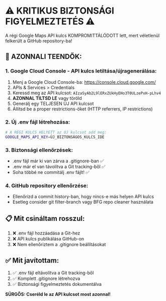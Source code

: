 # ⚠️ KRITIKUS BIZTONSÁGI FIGYELMEZTETÉS ⚠️

A régi Google Maps API kulcs KOMPROMITTÁLÓDOTT lett, mert véletlenül felkerült a GitHub repository-ba!

## 🚨 AZONNALI TEENDŐK:

### 1. Google Cloud Console - API kulcs letiltása/újragenerálása:

1. Menj a Google Cloud Console-ba: https://console.cloud.google.com/
2. APIs & Services > Credentials
3. Keressd meg az API kulcsot: `AIzaSyAb2L9lERxZUkHyEHo3T0ULzePxH-pLhv4`
4. **AZONNAL TILTSD LE** vagy töröld
5. Generálj egy TELJESEN ÚJ API kulcsot
6. Állítsd be a proper restrictions-öket (HTTP referrers, IP restrictions)

### 2. Új .env fájl létrehozása:

```bash
# A RÉGI KULCS HELYETT az ÚJ kulcsot add meg:
GOOGLE_MAPS_API_KEY=ÚJ_BIZTONSÁGOS_KULCS_IDE
```

### 3. Biztonsági ellenőrzések:

- .env fájl már ki van zárva a .gitignore-ban ✅
- .env már el van távolítva a Git tracking-ből ✅
- Soha többé ne commitálj .env fájlt! ✅

### 4. GitHub repository ellenőrzése:

- Ellenőrizd a commit history-ban, hogy nincs-e más helyen API kulcs
- Esetleg consider git filter-branch vagy BFG repo cleaner használata

## 📋 Mit csináltam rosszul:

1. ❌ .env fájl hozzáadása a Git-hez
2. ❌ API kulcs publikálása GitHub-on
3. ❌ Nem ellenőriztem a .gitignore beállításokat

## ✅ Mit javítottam:

1. ✅ .env fájl eltávolítva a Git tracking-ből
2. ✅ Komplett .gitignore létrehozva
3. ✅ Biztonsági figyelmeztetés dokumentálva

**SÜRGŐS: Cseréld le az API kulcsot most azonnal!**
